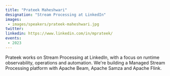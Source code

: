 ```yaml
---
title: "Prateek Maheshwari"
designation: "Stream Processing at LinkedIn"
images:
 - images/speakers/prateek-maheshwari.jpg
twitter: 
linkedin: https://www.linkedin.com/in/mprateek/
events:
 - 2023
---
```


Prateek works on Stream Processing at LinkedIn, with a focus on runtime observability, operations and automation. We're building a Managed Stream Processing platform with Apache Beam, Apache Samza and Apache Flink.